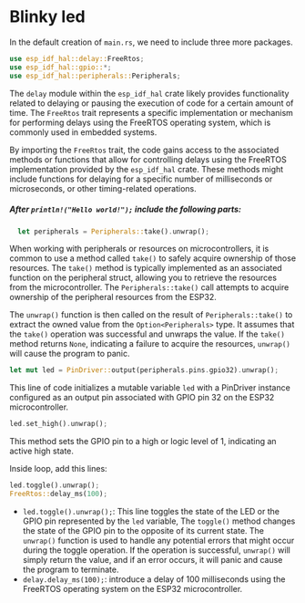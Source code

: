 # Blinky led

In the default creation of `main.rs`, we need to include three more packages.

```rust
use esp_idf_hal::delay::FreeRtos;
use esp_idf_hal::gpio::*;
use esp_idf_hal::peripherals::Peripherals;
```

The `delay` module within the `esp_idf_hal` crate likely provides functionality related to delaying or pausing the execution of code for a certain amount of time. The `FreeRtos` trait represents a specific implementation or mechanism for performing delays using the FreeRTOS operating system, which is commonly used in embedded systems.

By importing the `FreeRtos` trait, the code gains access to the associated methods or functions that allow for controlling delays using the FreeRTOS implementation provided by the `esp_idf_hal` crate. These methods might include functions for delaying for a specific number of milliseconds or microseconds, or other timing-related operations.

##### After `println!("Hello world!");` include the following parts:

```rust
  let peripherals = Peripherals::take().unwrap();
```

When working with peripherals or resources on microcontrollers, it is common to use a method called `take()` to safely acquire ownership of those resources. The `take()` method is typically implemented as an associated function on the  peripheral struct, allowing you to retrieve the resources from the  microcontroller.  The `Peripherals::take()` call attempts to acquire ownership of the peripheral resources from the ESP32.

The `unwrap()` function is then called on the result of `Peripherals::take()` to extract the owned value from the `Option<Peripherals>` type. It assumes that the `take()` operation was successful and unwraps the value. If the `take()` method returns `None`, indicating a failure to acquire the resources, `unwrap()` will cause the program to panic.

```rust
let mut led = PinDriver::output(peripherals.pins.gpio32).unwrap();
```

This line of code initializes a mutable variable `led` with a PinDriver instance configured as an output pin associated with GPIO pin 32 on the ESP32 microcontroller.

```rust
led.set_high().unwrap();
```

This method sets the GPIO pin to a high or logic level of 1, indicating an active high state.

Inside loop, add this lines:

```rust
led.toggle().unwrap();
FreeRtos::delay_ms(100);
```

- `led.toggle().unwrap();`: This line toggles the state of the LED or the GPIO pin represented by the `led` variable, The `toggle()` method changes the state of the GPIO pin to the opposite of its current state. The `unwrap()` function is used to handle any potential errors that might occur during the toggle operation. If the operation is successful, `unwrap()` will simply return the value, and if an error occurs, it will panic and cause the program to terminate.
- `delay.delay_ms(100);`: introduce a delay of 100 milliseconds using the FreeRTOS operating system on the ESP32 microcontroller.
